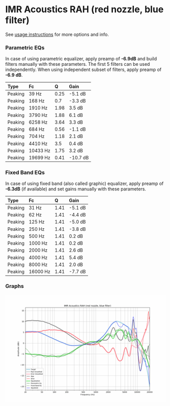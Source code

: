 # IMR Acoustics RAH (red nozzle, blue filter)
See [usage instructions](https://github.com/jaakkopasanen/AutoEq#usage) for more options and info.

### Parametric EQs
In case of using parametric equalizer, apply preamp of **-6.9dB** and build filters manually
with these parameters. The first 5 filters can be used independently.
When using independent subset of filters, apply preamp of **-6.9 dB**.

| Type    | Fc       |    Q | Gain     |
|:--------|:---------|:-----|:---------|
| Peaking | 39 Hz    | 0.25 | -5.1 dB  |
| Peaking | 168 Hz   | 0.7  | -3.3 dB  |
| Peaking | 1910 Hz  | 1.98 | 3.5 dB   |
| Peaking | 3790 Hz  | 1.88 | 6.1 dB   |
| Peaking | 6258 Hz  | 3.64 | 3.3 dB   |
| Peaking | 684 Hz   | 0.56 | -1.1 dB  |
| Peaking | 704 Hz   | 1.18 | 2.1 dB   |
| Peaking | 4410 Hz  | 3.5  | 0.4 dB   |
| Peaking | 10433 Hz | 1.75 | 3.2 dB   |
| Peaking | 19699 Hz | 0.41 | -10.7 dB |

### Fixed Band EQs
In case of using fixed band (also called graphic) equalizer, apply preamp of **-6.3dB**
(if available) and set gains manually with these parameters.

| Type    | Fc       |    Q | Gain    |
|:--------|:---------|:-----|:--------|
| Peaking | 31 Hz    | 1.41 | -5.1 dB |
| Peaking | 62 Hz    | 1.41 | -4.4 dB |
| Peaking | 125 Hz   | 1.41 | -5.0 dB |
| Peaking | 250 Hz   | 1.41 | -3.8 dB |
| Peaking | 500 Hz   | 1.41 | 0.2 dB  |
| Peaking | 1000 Hz  | 1.41 | 0.2 dB  |
| Peaking | 2000 Hz  | 1.41 | 2.6 dB  |
| Peaking | 4000 Hz  | 1.41 | 5.4 dB  |
| Peaking | 8000 Hz  | 1.41 | 2.0 dB  |
| Peaking | 16000 Hz | 1.41 | -7.7 dB |

### Graphs
![](./IMR%20Acoustics%20RAH%20(red%20nozzle,%20blue%20filter).png)